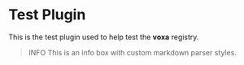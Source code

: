 # Test Plugin

This is the test plugin used to help test the **voxa** registry.

> INFO
This is an info box with custom markdown parser styles.
